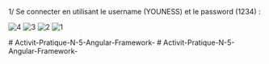 1/ Se connecter en utilisant le username (YOUNESS) et le password (1234) :

![4](https://github.com/Younesssemlali/Activit-Pratique-N-5-Angular-Framework-/assets/101253650/8ca9333f-4bfc-45ec-93e6-89cfa8052f0a)
![3](https://github.com/Younesssemlali/Activit-Pratique-N-5-Angular-Framework-/assets/101253650/56657908-cc01-46df-b515-6ad3b34acc01)
![2](https://github.com/Younesssemlali/Activit-Pratique-N-5-Angular-Framework-/assets/101253650/8bfa25f5-9295-49d2-8fd4-8b25aae45ef2)
![1](https://github.com/Younesssemlali/Activit-Pratique-N-5-Angular-Framework-/assets/101253650/21e331fa-b0ab-47a5-be75-93e84402bca9)






#   A c t i v i t - P r a t i q u e - N - 5 - A n g u l a r - F r a m e w o r k -  
 #   A c t i v i t - P r a t i q u e - N - 5 - A n g u l a r - F r a m e w o r k -  
 